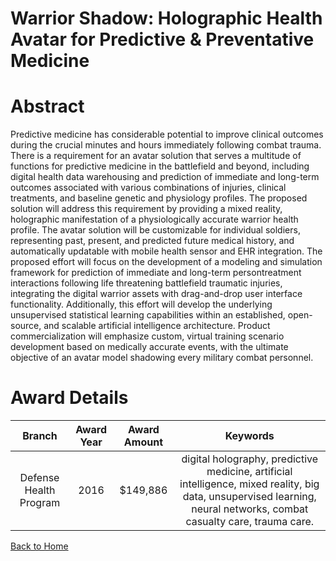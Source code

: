 
Warrior Shadow: Holographic Health Avatar for Predictive &amp; Preventative Medicine
====================================================================================

# Abstract


Predictive medicine has considerable potential to improve clinical outcomes during the crucial minutes and hours immediately following combat trauma. There is a requirement for an avatar solution that serves a multitude of functions for predictive medicine in the battlefield and beyond, including digital health data warehousing and prediction of immediate and long-term outcomes associated with various combinations of injuries, clinical treatments, and baseline genetic and physiology profiles. The proposed solution will address this requirement by providing a mixed reality, holographic manifestation of a physiologically accurate warrior health profile. The avatar solution will be customizable for individual soldiers, representing past, present, and predicted future medical history, and automatically updatable with mobile health sensor and EHR integration. The proposed effort will focus on the development of a modeling and simulation framework for prediction of immediate and long-term persontreatment interactions following life threatening battlefield traumatic injuries, integrating the digital warrior assets with drag-and-drop user interface functionality. Additionally, this effort will develop the underlying unsupervised statistical learning capabilities within an established, open-source, and scalable artificial intelligence architecture. Product commercialization will emphasize custom, virtual training scenario development based on medically accurate events, with the ultimate objective of an avatar model shadowing every military combat personnel.  

# Award Details

|Branch|Award Year|Award Amount|Keywords|
| :---: | :---: | :---: | :---: |
|Defense Health Program|2016|$149,886|digital holography, predictive medicine, artificial intelligence, mixed reality, big data, unsupervised learning, neural networks, combat casualty care, trauma care.|
  
  


[Back to Home](https://github.com/chrischow/dod_sbir_awards/DJ/#1809)